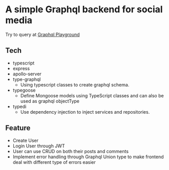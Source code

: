 # A simple Graphql backend for social media

Try to query at [Graphql Playground](https://infinite-wave-69962.herokuapp.com/graphql)
## Tech
- typescript
- express
- apollo-server
- type-graphql
  - Using typescript classes to create graphql schema.
- typegoose
  - Define Mongoose models using TypeScript classes and can also be used as graphql objectType
- typedi
  - Use dependency injection to inject services and repositories.

## Feature
- Create User
- Login User through JWT
- User can use CRUD on both their posts and comments
- Implement error handling through Graphql Union type to make frontend deal with different type of errors easier
